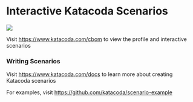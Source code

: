 # Interactive Katacoda Scenarios

[![](http://shields.katacoda.com/katacoda/cbom/count.svg)](https://www.katacoda.com/cbom "Get your profile on Katacoda.com")

Visit https://www.katacoda.com/cbom to view the profile and interactive scenarios

### Writing Scenarios
Visit https://www.katacoda.com/docs to learn more about creating Katacoda scenarios

For examples, visit https://github.com/katacoda/scenario-example
